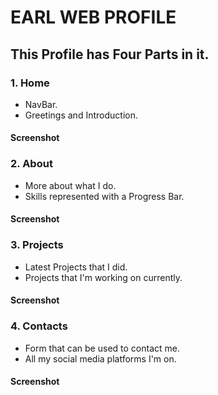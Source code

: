 # EARL WEB PROFILE

## This Profile has Four Parts in it.

### 1. Home
- NavBar.
- Greetings and Introduction.

#### Screenshot

### 2. About
- More about what I do.
- Skills represented with a Progress Bar.

#### Screenshot

### 3. Projects
- Latest Projects that I did.
- Projects that I'm working on currently.

#### Screenshot

### 4. Contacts
- Form that can be used to contact me.
- All my social media platforms I'm on.

#### Screenshot

<!-- ![screenshot](filname.png) -->
